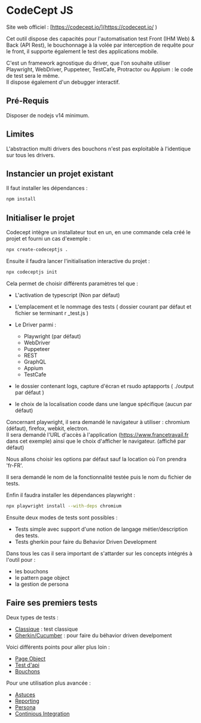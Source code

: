 # CodeCept JS

Site web officiel : [https://codecept.io/](https://codecept.io/ )  
  
Cet outil dispose des capacités pour l'automatisation test Front (IHM Web) & Back (API Rest), le bouchonnage à la volée par interception de requête pour le front, il supporte également le test des applications mobile.   
  
C'est un framework agnostique du driver, que l'on souhaite utiliser Playwright, WebDriver, Puppeteer, TestCafe, Protractor ou Appium : le code de test sera le même.  
Il dispose également d'un debugger interactif.  

## Pré-Requis 

Disposer de nodejs v14 minimum.

## Limites

L'abstraction multi drivers des bouchons n'est pas exploitable à l'identique sur tous les drivers.

## Instancier un projet existant

Il faut installer les dépendances : 
```bash
npm install
```

## Initialiser le projet

Codecept intègre un installateur tout en un, en une commande cela créé le projet et fourni un cas d'exemple :
```bash
npx create-codeceptjs .
```
Ensuite il faudra lancer l'initialisation interactive du projet :
```bash
npx codeceptjs init
```
Cela permet de choisir différents paramètres tel que :

 - L'activation de typescript (Non par défaut)
 - L'emplacement et le nommage des tests ( dossier courant par défaut et fichier se terminant r _test.js )
 - Le Driver parmi : 

   * Playwright (par défaut)
   * WebDriver
   * Puppeteer
   * REST
   * GraphQL
   * Appium
   * TestCafe
 - le dossier contenant logs, capture d'écran et rsudo aptapports ( ./output par défaut )
 - le choix de la localisation coode dans une langue spécifique (aucun par défaut)

Concernant playwright, il sera demandé le navigateur à utiliser : chromium (défaut), firefox, webkit, electron.  
Il sera demandé l'URL d'accès à l'application (https://www.francetravail.fr dans cet exemple) ainsi que le choix d'afficher le navigateur. (affiché par défaut)

Nous allons choisir les options par défaut sauf la location où l'on prendra 'fr-FR'.

Il sera demandé le nom de la fonctionnalité testée puis le nom du fichier de tests.

Enfin il faudra installer les dépendances playwright : 
```bash
npx playwright install --with-deps chromium
```
Ensuite deux modes de tests sont possibles :

  - Tests simple avec support d'une notion de langage métier/description des tests.
  - Tests gherkin pour faire du Behavior Driven Development

Dans tous les cas il sera important de s'attarder sur les concepts intégrés à l'outil pour :

  - les bouchons
  - le pattern page object
  - la gestion de persona

  ## Faire ses premiers tests 

Deux types de tests : 

  - [Classique](TEST_CLASSIQUE.md) : test classique 
  - [Gherkin/Cucumber](TEST_GHERKIN.md) : pour faire du béhavior driven develpoment

Voici différents points pour aller plus loin :

  - [Page Object](PAGE_OBJECT.md)
  - [Test d'api](TEST_API.md)
  - [Bouchons](BOUCHON.md)

Pour une utilisation plus avancée :

  - [Astuces](ASTUCES.md)
  - [Reporting](REPORTING.md)
  - [Persona](PERSONA.md)
  - [Continious Integration](CI.md)
